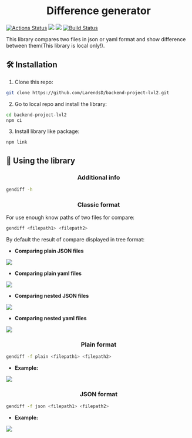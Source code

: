 <h1 align="center">
  Difference generator
</h1>

[![Actions Status](https://github.com/LarendsD/backend-project-lvl2/workflows/hexlet-check/badge.svg)](https://github.com/LarendsD/backend-project-lvl2/actions)
<a href="https://codeclimate.com/github/LarendsD/backend-project-lvl2/maintainability"><img src="https://api.codeclimate.com/v1/badges/4c990e456b902e949ff6/maintainability" /></a>
<a href="https://codeclimate.com/github/LarendsD/backend-project-lvl2/test_coverage"><img src="https://api.codeclimate.com/v1/badges/4c990e456b902e949ff6/test_coverage" /></a>
[![Build Status](https://app.travis-ci.com/LarendsD/backend-project-lvl2.svg?branch=main)](https://app.travis-ci.com/LarendsD/backend-project-lvl2)

This library compares two files in json or yaml format and show difference between them(This library is local only!).
## 🛠️ Installation ##
1. Clone this repo:
```bash
git clone https://github.com/LarendsD/backend-project-lvl2.git
```
2. Go to local repo and install the library:
```bash
cd backend-project-lvl2
npm ci
```
3. Install library like package:
```bash
npm link
```
## :blue_book: Using the library ##
<h3 align="center"> 
  Additional info
</h3>

```bash
gendiff -h
```

<h3 align="center">
  Classic format
</h3>
For use enough know paths of two files for compare:

```bash
gendiff <filepath1> <filepath2>
```

By default the result of compare displayed in tree format:

- **Comparing plain JSON files**

<a href="https://asciinema.org/a/462554" target="_blank"><img src="https://asciinema.org/a/462554.svg" /></a>
- **Comparing plain yaml files**

<a href="https://asciinema.org/a/463305" target="_blank"><img src="https://asciinema.org/a/463305.svg" /></a>

- **Comparing nested JSON files**

<a href="https://asciinema.org/a/465602" target="_blank"><img src="https://asciinema.org/a/465602.svg" /></a>

- **Comparing nested yaml files**

<a href="https://asciinema.org/a/465607" target="_blank"><img src="https://asciinema.org/a/465607.svg" /></a>

<h3 align="center">
  Plain format
</h3>

```bash
gendiff -f plain <filepath1> <filepath2>
```

- **Example:**

<a href="https://asciinema.org/a/467417" target="_blank"><img src="https://asciinema.org/a/467417.svg" /></a>

<h3 align="center">
  JSON format
</h3>

```bash
gendiff -f json <filepath1> <filepath2>
```

- **Example:**

<a href="https://asciinema.org/a/468093" target="_blank"><img src="https://asciinema.org/a/468093.svg" /></a>
